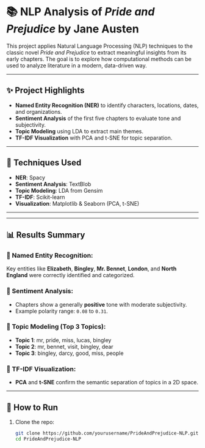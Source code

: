 # 📚 NLP Analysis of *Pride and Prejudice* by Jane Austen

This project applies Natural Language Processing (NLP) techniques to the classic novel *Pride and Prejudice* to extract meaningful insights from its early chapters. The goal is to explore how computational methods can be used to analyze literature in a modern, data-driven way.

---

## ✨ Project Highlights

- **Named Entity Recognition (NER)** to identify characters, locations, dates, and organizations.
- **Sentiment Analysis** of the first five chapters to evaluate tone and subjectivity.
- **Topic Modeling** using LDA to extract main themes.
- **TF-IDF Visualization** with PCA and t-SNE for topic separation.

---

## 🧠 Techniques Used

- **NER**: Spacy
- **Sentiment Analysis**: TextBlob
- **Topic Modeling**: LDA from Gensim
- **TF-IDF**: Scikit-learn
- **Visualization**: Matplotlib & Seaborn (PCA, t-SNE)

---

---

## 📊 Results Summary

### 🔹 Named Entity Recognition:
Key entities like **Elizabeth**, **Bingley**, **Mr. Bennet**, **London**, and **North England** were correctly identified and categorized.

### 🔹 Sentiment Analysis:
- Chapters show a generally **positive** tone with moderate subjectivity.
- Example polarity range: `0.08` to `0.31`.

### 🔹 Topic Modeling (Top 3 Topics):
- **Topic 1**: mr, pride, miss, lucas, bingley  
- **Topic 2**: mr, bennet, visit, bingley, dear  
- **Topic 3**: bingley, darcy, good, miss, people  

### 🔹 TF-IDF Visualization:
- **PCA** and **t-SNE** confirm the semantic separation of topics in a 2D space.

---

## 🚀 How to Run

1. Clone the repo:
   ```bash
   git clone https://github.com/yourusername/PrideAndPrejudice-NLP.git
   cd PrideAndPrejudice-NLP
   


